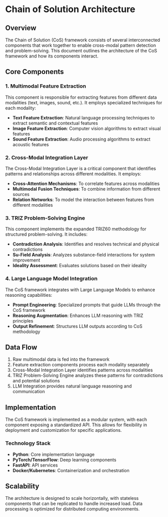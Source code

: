 # Chain of Solution Architecture

## Overview

The Chain of Solution (CoS) framework consists of several interconnected components that work together to enable cross-modal pattern detection and problem-solving. This document outlines the architecture of the CoS framework and how its components interact.

## Core Components

### 1. Multimodal Feature Extraction

This component is responsible for extracting features from different data modalities (text, images, sound, etc.). It employs specialized techniques for each modality:

- **Text Feature Extraction**: Natural language processing techniques to extract semantic and contextual features
- **Image Feature Extraction**: Computer vision algorithms to extract visual features
- **Sound Feature Extraction**: Audio processing algorithms to extract acoustic features

### 2. Cross-Modal Integration Layer

The Cross-Modal Integration Layer is a critical component that identifies patterns and relationships across different modalities. It employs:

- **Cross-Attention Mechanisms**: To correlate features across modalities
- **Multimodal Fusion Techniques**: To combine information from different sources
- **Relation Networks**: To model the interaction between features from different modalities

### 3. TRIZ Problem-Solving Engine

This component implements the expanded TRIZ60 methodology for structured problem-solving. It includes:

- **Contradiction Analysis**: Identifies and resolves technical and physical contradictions
- **Su-Field Analysis**: Analyzes substance-field interactions for system improvement
- **Ideality Assessment**: Evaluates solutions based on their ideality

### 4. Large Language Model Integration

The CoS framework integrates with Large Language Models to enhance reasoning capabilities:

- **Prompt Engineering**: Specialized prompts that guide LLMs through the CoS framework
- **Reasoning Augmentation**: Enhances LLM reasoning with TRIZ principles
- **Output Refinement**: Structures LLM outputs according to CoS methodology

## Data Flow

1. Raw multimodal data is fed into the framework
2. Feature extraction components process each modality separately
3. Cross-Modal Integration Layer identifies patterns across modalities
4. TRIZ Problem-Solving Engine analyzes these patterns for contradictions and potential solutions
5. LLM Integration provides natural language reasoning and communication

## Implementation

The CoS framework is implemented as a modular system, with each component exposing a standardized API. This allows for flexibility in deployment and customization for specific applications.

### Technology Stack

- **Python**: Core implementation language
- **PyTorch/TensorFlow**: Deep learning components
- **FastAPI**: API services
- **Docker/Kubernetes**: Containerization and orchestration

## Scalability

The architecture is designed to scale horizontally, with stateless components that can be replicated to handle increased load. Data processing is optimized for distributed computing environments.
